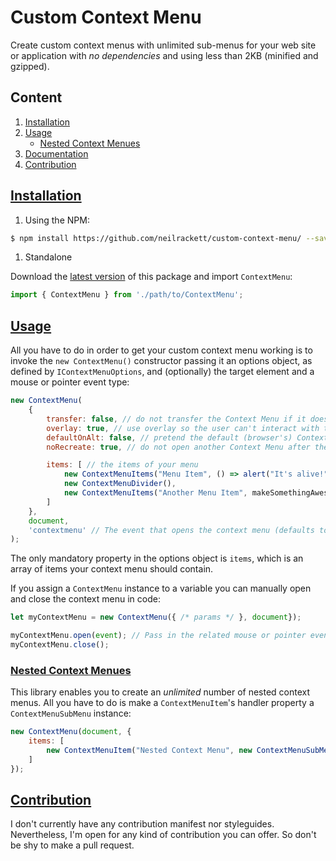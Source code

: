 # Custom Context Menu

Create custom context menus with unlimited sub-menus for your web site or application with _no dependencies_ and using less than 2KB (minified and gzipped).

## Content
1. [Installation](#installation)
1. [Usage](#usage)
    * [Nested Context Menues](#nested-context-menues)
1. [Documentation](#documentation)
1. [Contribution](#contribution)

## [Installation](#installation)
1. Using the NPM:

```bash
$ npm install https://github.com/neilrackett/custom-context-menu/ --save
```

1. Standalone

Download the [latest version](https://github.com/neilrackett/custom-context-menu/releases) of this package and import `ContextMenu`:

```javascript
import { ContextMenu } from './path/to/ContextMenu';
```

## [Usage](#usage)

All you have to do in order to get your custom context menu working is to invoke the `new ContextMenu()` constructor passing it an options object, as defined by `IContextMenuOptions`, and (optionally) the target element and a mouse or pointer event type:

```javascript
new ContextMenu(
    {
        transfer: false, // do not transfer the Context Menu if it doesn't fit on the page. Istead, draw it right in the corner
        overlay: true, // use overlay so the user can't interact with the rest of the page while the Context Menu is opened
        defaultOnAlt: false, // pretend the default (browser's) Context Menu to be opened even if user was holding the `alt` key when invoked the Context Menu
        noRecreate: true, // do not open another Context Menu after the first one has been closed via rightclick

        items: [ // the items of your menu
            new ContextMenuItems("Menu Item", () => alert("It's alive!"),
            new ContextMenuDivider(),
            new ContextMenuItems("Another Menu Item", makeSomethingAwesome)
        ]
    },
    document,
    'contextmenu' // The event that opens the context menu (defaults to 'contextmenu', use null for none)
);
```

The only mandatory property in the options object is `items`, which is an array of items your context menu should contain.

If you assign a `ContextMenu` instance to a variable you can manually open and close the context menu in code:

```javascript
let myContextMenu = new ContextMenu({ /* params */ }, document});

myContextMenu.open(event); // Pass in the related mouse or pointer event to ensure the correct position
myContextMenu.close();
```

### [Nested Context Menues](#nested-context-menues)

This library enables you to create an _unlimited_ number of nested context menus. All you have to do is make a `ContextMenuItem`'s handler property a `ContextMenuSubMenu` instance:

```javascript
new ContextMenu(document, {
    items: [
        new ContextMenuItem("Nested Context Menu", new ContextMenuSubMenu({ /* params */ }))
    ]
});
```

## [Contribution](#contribution)

I don't currently have any contribution manifest nor styleguides. Nevertheless, I'm open for any kind of contribution you can offer. So don't be shy to make a pull request.
